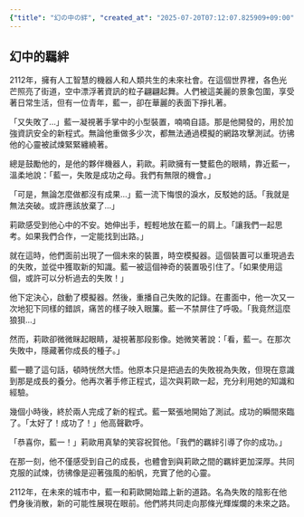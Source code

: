 ```yaml
---
{"title": "幻の中の絆", "created_at": "2025-07-20T07:12:07.825909+09:00", "pattern_id": 4, "pattern_name": "ループ脱出型", "year": 2112}
---
```


## 幻中的羈絆

2112年，擁有人工智慧的機器人和人類共生的未來社會。在這個世界裡，各色光芒照亮了街道，空中漂浮著資訊的粒子翩翩起舞。人們被這美麗的景象包圍，享受著日常生活，但有一位青年，藍一，卻在華麗的表面下掙扎著。

「又失敗了…」藍一凝視著手掌中的小型裝置，喃喃自語。那是他開發的，用於加強資訊安全的新程式。無論他重做多少次，都無法通過模擬的網路攻擊測試。彷彿他的心靈被試煉緊緊纏繞著。

總是鼓勵他的，是他的夥伴機器人，莉歐。莉歐擁有一雙藍色的眼睛，靠近藍一，溫柔地說：「藍一，失敗是成功之母。我們有無限的機會。」

「可是，無論怎麼做都沒有成果…」藍一流下悔恨的淚水，反駁她的話。「我就是無法突破。或許應該放棄了…」

莉歐感受到他心中的不安。她伸出手，輕輕地放在藍一的肩上。「讓我們一起思考。如果我們合作，一定能找到出路。」

就在這時，他們面前出現了一個未來的裝置，時空模擬器。這個裝置可以重現過去的失敗，並從中獲取新的知識。藍一被這個神奇的裝置吸引住了。「如果使用這個，或許可以分析過去的失敗！」

他下定決心，啟動了模擬器。然後，重播自己失敗的記錄。在畫面中，他一次又一次地犯下同樣的錯誤，痛苦的樣子映入眼簾。藍一不禁屏住了呼吸。「我竟然這麼狼狽…」

然而，莉歐卻微微眯起眼睛，凝視著那段影像。她微笑著說：「看，藍一。在那次失敗中，隱藏著你成長的種子。」

藍一聽了這句話，頓時恍然大悟。他原本只是把過去的失敗視為失敗，但現在意識到那是成長的養分。他再次著手修正程式，這次與莉歐一起，充分利用她的知識和經驗。

幾個小時後，終於兩人完成了新的程式。藍一緊張地開始了測試。成功的瞬間來臨了。「太好了！成功了！」他高聲歡呼。

「恭喜你，藍一！」莉歐用真摯的笑容祝賀他。「我們的羈絆引導了你的成功。」

在那一刻，他不僅感受到自己的成長，也體會到與莉歐之間的羈絆更加深厚。共同克服的試煉，彷彿像是迎著強風的船帆，充實了他的心靈。

2112年，在未來的城市中，藍一和莉歐開始踏上新的道路。名為失敗的陰影在他們身後消散，新的可能性展現在眼前。他們將共同走向那條光輝燦爛的未來之路。
